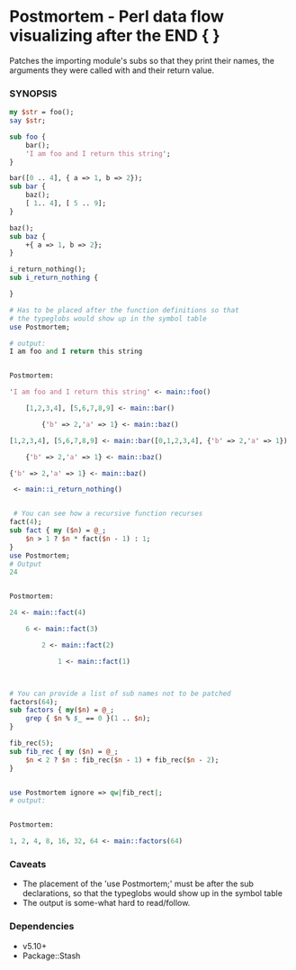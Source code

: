 # Postmortem - Perl data flow visualizing after the END { }

Patches the importing module's subs so that they print their names, the arguments they were
called with and their return value.

### SYNOPSIS
```perl
my $str = foo();
say $str;

sub foo {
    bar();
    'I am foo and I return this string';
}

bar([0 .. 4], { a => 1, b => 2});
sub bar {
    baz();
    [ 1.. 4], [ 5 .. 9];
}

baz();
sub baz {
    +{ a => 1, b => 2};
}

i_return_nothing();
sub i_return_nothing {

}

# Has to be placed after the function definitions so that
# the typeglobs would show up in the symbol table
use Postmortem;

# output:
I am foo and I return this string


Postmortem:

'I am foo and I return this string' <- main::foo()

    [1,2,3,4], [5,6,7,8,9] <- main::bar()

        {'b' => 2,'a' => 1} <- main::baz()

[1,2,3,4], [5,6,7,8,9] <- main::bar([0,1,2,3,4], {'b' => 2,'a' => 1})

    {'b' => 2,'a' => 1} <- main::baz()

{'b' => 2,'a' => 1} <- main::baz()

 <- main::i_return_nothing()


 # You can see how a recursive function recurses
fact(4);
sub fact { my ($n) = @_;
    $n > 1 ? $n * fact($n - 1) : 1;
}
use Postmortem;
# Output
24


Postmortem:

24 <- main::fact(4)

    6 <- main::fact(3)

        2 <- main::fact(2)

            1 <- main::fact(1)



# You can provide a list of sub names not to be patched
factors(64);
sub factors { my($n) = @_;
    grep { $n % $_ == 0 }(1 .. $n);
}

fib_rec(5);
sub fib_rec { my ($n) = @_;
    $n < 2 ? $n : fib_rec($n - 1) + fib_rec($n - 2);
}


use Postmortem ignore => qw|fib_rect|;
# output:


Postmortem:

1, 2, 4, 8, 16, 32, 64 <- main::factors(64)


```

### Caveats
- The placement of the 'use Postmortem;' must be after the sub declarations, so that the
typeglobs would show up in the symbol table
- The output is some-what hard to read/follow.

### Dependencies
- v5.10+
- Package::Stash
